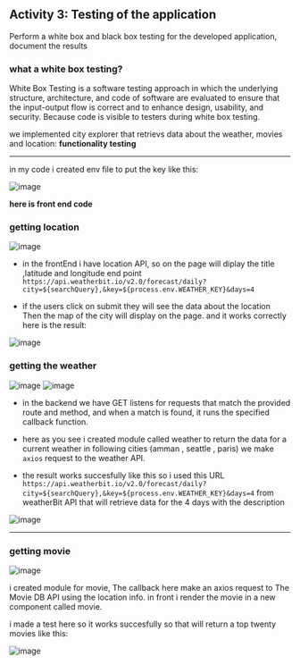 
## Activity 3: Testing of the application 
Perform a white box and black box testing for the developed application, document the results

### what a white box testing?

White Box Testing is a software testing approach in which the underlying structure, architecture, and code of software are evaluated to ensure that the input-output flow is correct and to enhance design, usability, and security. Because code is visible to testers during white box testing.

we implemented city explorer that retrievs data about the weather, movies and location:
**functionality testing**

---

in my code i created env file to put the key like this:

![image](codeImg/env.PNG)

**here is front end code**

### getting location
![image](codeImg/getLocFun.PNG)


* in the frontEnd i have location API, so on the page will diplay the title ,latitude and longitude end point
`https://api.weatherbit.io/v2.0/forecast/daily?city=${searchQuery},&key=${process.env.WEATHER_KEY}&days=4`

* if the users click on submit they will see the data about the location Then the map of the city will display on the page. and it works correctly
here is the result:

![image](codeImg/city.png)



### getting the weather

![image](codeImg/frontWeather.PNG)
![image](codeImg/getWeather.PNG)

* in the backend we have GET listens for requests that match the provided route and method, and when a match is found, it runs the specified callback function.

* here as you see i created module called weather to return the data for a current weather in following cities (amman , seattle , paris) we make `axios` request to the weather API.

* the result works succesfully like this so i used this URL `https://api.weatherbit.io/v2.0/forecast/daily?city=${searchQuery},&key=${process.env.WEATHER_KEY}&days=4` from weatherBit API that will retrieve data for the 4 days with the description

![image](codeImg/date.png)

---
 ### getting movie



![image](codeImg/handleMovie.PNG)

 i created module for movie, The callback here make an axios request to The Movie DB API using the location info.
 in front i render the movie in a new component called movie.

 i made a test here so it works succesfully so that will return a top twenty movies like this: 

![image](codeImg/movie.png)




